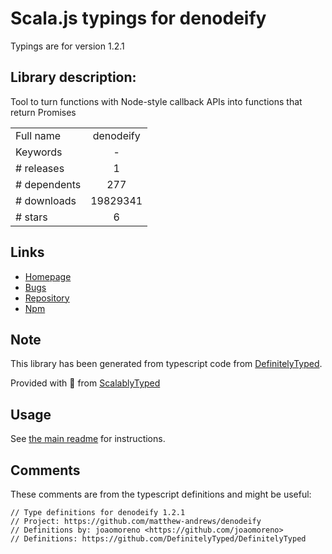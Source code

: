 
# Scala.js typings for denodeify

Typings are for version 1.2.1

## Library description:
Tool to turn functions with Node-style callback APIs into functions that return Promises

|                    |                 |
| ------------------ | :-------------: |
| Full name          | denodeify |
| Keywords           | - |
| # releases         | 1 |
| # dependents       | 277 |
| # downloads        | 19829341 |
| # stars            | 6 |

## Links
- [Homepage](https://github.com/matthew-andrews/denodeify)
- [Bugs](https://github.com/matthew-andrews/denodeify/issues)
- [Repository](https://github.com/matthew-andrews/denodeify)
- [Npm](https://www.npmjs.com/package/denodeify)
    


## Note
This library has been generated from typescript code from [DefinitelyTyped](https://definitelytyped.org).

Provided with :purple_heart: from [ScalablyTyped](https://github.com/oyvindberg/ScalablyTyped)

## Usage
See [the main readme](../../readme.md) for instructions.

## Comments

These comments are from the typescript definitions and might be useful:
```
// Type definitions for denodeify 1.2.1
// Project: https://github.com/matthew-andrews/denodeify
// Definitions by: joaomoreno <https://github.com/joaomoreno>
// Definitions: https://github.com/DefinitelyTyped/DefinitelyTyped

```

